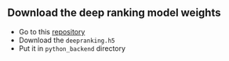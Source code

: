 ## Download the deep ranking model weights

- Go to this [repository](https://github.com/USCDataScience/Image-Similarity-Deep-Ranking)
- Download the `deepranking.h5`
- Put it in `python_backend` directory

